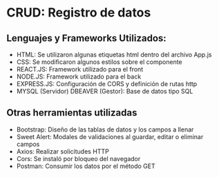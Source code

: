 # CRUD: Registro de datos

## Lenguajes y Frameworks Utilizados:
- HTML: Se utilizaron algunas etiquetas html dentro del archivo App.js
- CSS: Se modificaron algunos estilos sobre el componente
- REACT.JS: Framework utilizado para el front
- NODE.JS: Framework utilizado para el back
- EXPRESS.JS: Configuración de CORS y definición de rutas http
- MYSQL (Servidor) DBEAVER (Gestor): Base de datos tipo SQL

## Otras herramientas utilizadas
- Bootstrap: Diseño de las tablas de datos y los campos a llenar
- Sweet Alert: Modales de validaciones al guardar, editar o eliminar campos
- Axios: Realizar solicitudes HTTP
- Cors: Se instaló por bloqueo del navegador
- Postman: Consumir los datos por el método GET

